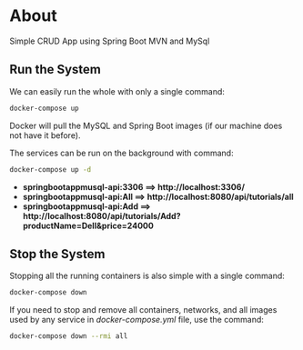 # About
Simple CRUD App using Spring Boot MVN and MySql

## Run the System
We can easily run the whole with only a single command:
```bash
docker-compose up
```

Docker will pull the MySQL and Spring Boot images (if our machine does not have it before).

The services can be run on the background with command:
```bash
docker-compose up -d
```
- **springbootappmusql-api:3306 ==> http://localhost:3306/**
- **springbootappmusql-api:All ==> http://localhost:8080/api/tutorials/all**
- **springbootappmusql-api:Add ==> http://localhost:8080/api/tutorials/Add?productName=Dell&price=24000**

## Stop the System
Stopping all the running containers is also simple with a single command:
```bash
docker-compose down
```

If you need to stop and remove all containers, networks, and all images used by any service in <em>docker-compose.yml</em> file, use the command:
```bash
docker-compose down --rmi all
```
